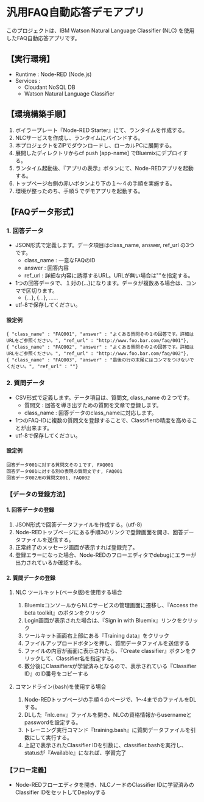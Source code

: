 ﻿# 汎用FAQ自動応答デモアプリ

このプロジェクトは、IBM Watson Natural Language Classifier (NLC) を使用したFAQ自動応答アプリです。

## 【実行環境】

- Runtime : Node-RED (Node.js)
- Services :
    - Cloudant NoSQL DB
    - Watson Natural Language Classifier

## 【環境構築手順】

1. ボイラープレート『Node-RED Starter』にて、ランタイムを作成する。
1. NLCサービスを作成し、ランタイムにバインドする。
1. 本プロジェクトをZIPでダウンロードし、ローカルPCに展開する。
1. 展開したディレクトリからcf push [app-name] でBluemixにデプロイする。
1. ランタイム起動後、『アプリの表示』ボタンにて、Node-REDアプリを起動する。
1. トップページ右側の赤いボタンより下の１～４の手順を実施する。
1. 環境が整ったのち、手順５でデモアプリを起動する。

## 【FAQデータ形式】

### 1. 回答データ

- JSON形式で定義します。データ項目はclass_name, answer, ref_url の3つです。
    - class_name : 一意なFAQのID
    - answer : 回答内容
    - ref_url : 詳細な内容に誘導するURL。URLが無い場合は""を指定する。
- 1つの回答データで、１対の{...}になります。データが複数ある場合は、コンマで区切ります。
    - {...}, {...}, ......
- utf-8で保存してください。

#### 設定例

~~~~
{ "class_name" : "FAQ001", "answer" : "よくある質問その１の回答です。詳細はURLをご参照ください。", "ref_url" : "http://www.foo.bar.com/faq/001"},
{ "class_name" : "FAQ002", "answer" : "よくある質問その２の回答です。詳細はURLをご参照ください。", "ref_url" : "http://www.foo.bar.com/faq/002"},
{ "class_name" : "FAQ003", "answer" : "最後の行の末尾にはコンマをつけないでください。", "ref_url" : ""}
~~~~

### 2. 質問データ

- CSV形式で定義します。データ項目は、質問文, class_name の２つです。
    - 質問文 : 回答を導き出すための質問を文章で登録します。
    - class_name : 回答データのclass_nameに対応します。
- 1つのFAQ-IDに複数の質問文を登録することで、Classifierの精度を高めることが出来ます。
- utf-8で保存してください。

#### 設定例

~~~~
回答データ001に対する質問文その１です, FAQ001
回答データ001に対する別の表現の質問文です, FAQ001
回答データ002用の質問文001, FAQ002
~~~~

### 【データの登録方法】

#### 1. 回答データの登録

1. JSON形式で回答データファイルを作成する。(utf-8)
1. Node-REDトップページにある手順3のリンクで登録画面を開き、回答データファイルを送信する。
1. 正常終了のメッセージ画面が表示すれば登録完了。
1. 登録エラーになった場合、Node-REDのフローエディタでdebugにエラーが出力されているか確認する。

#### 2. 質問データの登録

1. NLC ツールキット(ベータ版)を使用する場合
    1. BluemixコンソールからNLCサービスの管理画面に遷移し、『Access the beta toolkit』のボタンをクリック
    1. Login画面が表示された場合は、『Sign in with Bluemix』リンクをクリック
    1. ツールキット画面右上部にある『Training data』をクリック
    1. ファイルアップロードボタンを押し、質問データファイルを送信する
    1. ファイルの内容が画面に表示されたら、『Create classifier』ボタンをクリックして、Classifier名を指定する。
    1. 数分後にClassifiersが学習済みとなるので、表示されている『Classifier ID』のID番号をコピーする

1. コマンドライン(bash)を使用する場合
    1. Node-REDトップページの手順４のページで、1～4までのファイルをDLする。
    1. DLした『nlc.env』ファイルを開き、NLCの資格情報からusernameとpasswordを設定する。
    1. トレーニング実行コマンド『training.bash』に質問データファイルを引数にして実行する。
    1. 上記で表示されたClassifier IDを引数に、classifier.bashを実行し、statusが『Available』になれば、学習完了

### 【フロー定義】

- Node-REDフローエディタを開き、NLCノードのClassifier IDに学習済みのClassifier IDをセットしてDeployする
